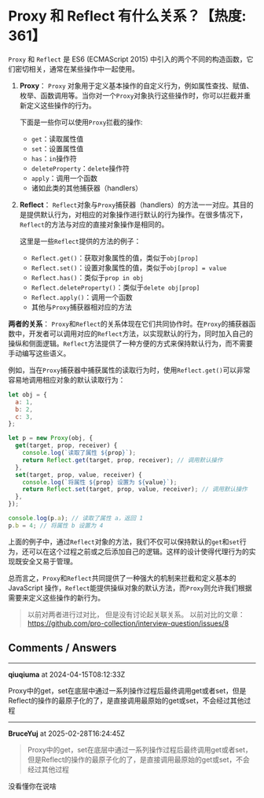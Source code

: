 # Proxy 和 Reflect 有什么关系？【热度: 361】

`Proxy` 和 `Reflect` 是 ES6 (ECMAScript 2015) 中引入的两个不同的构造函数，它们密切相关，通常在某些操作中一起使用。

1. **Proxy**：
   `Proxy` 对象用于定义基本操作的自定义行为，例如属性查找、赋值、枚举、函数调用等。当你对一个`Proxy`对象执行这些操作时，你可以拦截并重新定义这些操作的行为。

   下面是一些你可以使用`Proxy`拦截的操作:

   - `get`：读取属性值
   - `set`：设置属性值
   - `has`：`in`操作符
   - `deleteProperty`：`delete`操作符
   - `apply`：调用一个函数
   - 诸如此类的其他捕获器（handlers）

2. **Reflect**：
   `Reflect`对象与`Proxy`捕获器（handlers）的方法一一对应。其目的是提供默认行为，对相应的对象操作进行默认的行为操作。在很多情况下，`Reflect`的方法与对应的直接对象操作是相同的。

   这里是一些`Reflect`提供的方法的例子：

   - `Reflect.get()`：获取对象属性的值，类似于`obj[prop]`
   - `Reflect.set()`：设置对象属性的值，类似于`obj[prop] = value`
   - `Reflect.has()`：类似于`prop in obj`
   - `Reflect.deleteProperty()`：类似于`delete obj[prop]`
   - `Reflect.apply()`：调用一个函数
   - 其他与`Proxy`捕获器相对应的方法

**两者的关系**：
`Proxy`和`Reflect`的关系体现在它们共同协作时。在`Proxy`的捕获器函数中，开发者可以调用对应的`Reflect`方法，以实现默认的行为，同时加入自己的操纵和侧面逻辑。`Reflect`方法提供了一种方便的方式来保持默认行为，而不需要手动编写这些语义。

例如，当在`Proxy`捕获器中捕获属性的读取行为时，使用`Reflect.get()`可以非常容易地调用相应对象的默认读取行为：

```javascript
let obj = {
  a: 1,
  b: 2,
  c: 3,
};

let p = new Proxy(obj, {
  get(target, prop, receiver) {
    console.log(`读取了属性 ${prop}`);
    return Reflect.get(target, prop, receiver); // 调用默认操作
  },
  set(target, prop, value, receiver) {
    console.log(`将属性 ${prop} 设置为 ${value}`);
    return Reflect.set(target, prop, value, receiver); // 调用默认操作
  },
});

console.log(p.a); // 读取了属性 a，返回 1
p.b = 4; // 将属性 b 设置为 4
```

上面的例子中，通过`Reflect`对象的方法，我们不仅可以保持默认的`get`和`set`行为，还可以在这个过程之前或之后添加自己的逻辑。这样的设计使得代理行为的实现既安全又易于管理。

总而言之，`Proxy`和`Reflect`共同提供了一种强大的机制来拦截和定义基本的 JavaScript 操作，`Reflect`能提供操纵对象的默认方法，而`Proxy`则允许我们根据需要来定义这些操作的新行为。

> 以前对两者进行过对比， 但是没有讨论起关联关系。
> 以前对比的文章：https://github.com/pro-collection/interview-question/issues/8


## Comments / Answers

---

**qiuqiuma** at 2024-04-15T08:12:33Z

Proxy中的get，set在底层中通过一系列操作过程后最终调用get或者set，但是Reflect的操作的最原子化的了，是直接调用最原始的get或set，不会经过其他过程

---

**BruceYuj** at 2025-02-28T16:24:45Z

> Proxy中的get，set在底层中通过一系列操作过程后最终调用get或者set，但是Reflect的操作的最原子化的了，是直接调用最原始的get或set，不会经过其他过程

没看懂你在说啥